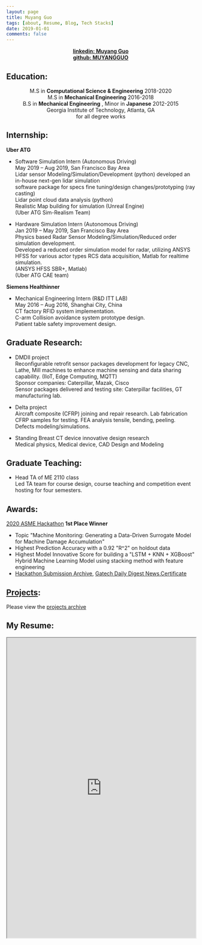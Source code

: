 ```yaml
---
layout: page
title: Muyang Guo
tags: [about, Resume, Blog, Tech Stacks]
date: 2019-01-01
comments: false
---
```

    
<center><a href="https://www.linkedin.com/in/muyang-guo-445a3465/"><b>linkedin: Muyang Guo</b></a><br>
<a href="https://github.com/MUYANGGUO"><b> github: MUYANGGUO</b></a>
</center>

## Education:
<center>
M.S in <b>Computational Science & Engineering</b> 2018-2020<br>M.S in <b>Mechanical Engineering</b> 2016-2018<br>B.S in <b>Mechanical Engineering</b> , Minor in <b>Japanese</b> 2012-2015<br>Georgia Institute of Technology, Atlanta, GA <br>for all degree works<br></center>

## Internship:
<b>Uber ATG</b>

* Software Simulation Intern (Autonomous Driving)<br>
May 2019 – Aug 2019, San Francisco Bay Area <br>
Lidar sensor Modeling/Simulation/Development (python) developed an in-house next-gen lidar simulation<br>software package for specs fine tuning/design changes/prototyping (ray casting)<br>
Lidar point cloud data analysis (python)<br>
Realistic Map building for simulation (Unreal Engine)<br>
(Uber ATG Sim-Realism Team)<br>

* Hardware Simulation Intern (Autonomous Driving)<br>
Jan 2019 – May 2019, San Francisco Bay Area<br>
Physics based Radar Sensor Modeling/Simulation/Reduced order simulation development.<br>
Developed a reduced order simulation model for radar, utilizing ANSYS HFSS for various actor types RCS data acquisition, Matlab for realtime simulation.<br>
(ANSYS HFSS SBR+, Matlab)<br>
(Uber ATG CAE team)<br>

<b>Siemens Healthinner</b>

* Mechanical Engineering Intern (R&D ITT LAB)<br>
May 2016 – Aug 2016, Shanghai City, China<br>
CT factory RFID system implementation.<br>
C-arm Collision avoidance system prototype design.<br>
Patient table safety improvement design.<br>

## Graduate Research:

* DMDII project<br>
Reconfigurable retrofit sensor packages development for legacy CNC, Lathe, Mill machines to enhance machine sensing and data sharing capability. (IIoT, Edge Computing, MQTT) <br>
Sponsor companies: Caterpillar, Mazak, Cisco <br>
Sensor packages delivered and testing site: Caterpillar facilities, GT manufacturing lab.<br>

* Delta project<br>
Aircraft composite (CFRP) joining and repair research. Lab fabrication CFRP samples for testing. FEA analysis tensile, bending, peeling. Defects modeling/simulations.<br>

* Standing Breast CT device innovative design research <br>
Medical physics, Medical device, CAD Design and Modeling<br>

## Graduate Teaching:

* Head TA of ME 2110 class<br> 
Led TA team for course design, course teaching and competition event hosting for four semesters.<br>

## Awards:

[2020 ASME Hackathon](https://asmehackathon2020.github.io/) <b> 1st Place Winner</b>

- Topic "Machine Monitoring: Generating a Data-Driven Surrogate Model for Machine Damage Accumulation"
- Highest Prediction Accuracy with a 0.92 "R^2" on holdout data
- Highest Model Innovative Score for building a "LSTM + KNN + XGBoost" Hybrid Machine Learning Model using stacking method with feature engineering
- [Hackathon Submission Archive](https://github.com/ASMEHackathon2020/CodeJackets), [Gatech Daily Digest News](https://www.me.gatech.edu/Georgia-Tech-Students-Win-ASME-Hackathon),[Certificate](https://drive.google.com/uc?export=view&id=1XAqM16xDWspzBjMqtA1sRH0aq4-hQE7R)

## [Projects](https://muyangguo.xyz/projects/):

Please view the [projects archive](https://muyangguo.xyz/projects/)

## My Resume:

<iframe src="https://docs.google.com/file/d/1CvRrbukGUNfd_bI8Wpy-xepLMrtYgHVb/preview" width="100%" height="800px"></iframe>